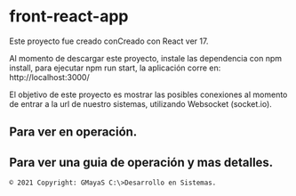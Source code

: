 # front-react-app

Este proyecto fue creado conCreado con React ver 17.

Al momento de descargar este proyecto, instale las dependencia con npm install, para ejecutar npm run start, la aplicación corre en: http://localhost:3000/

El objetivo de este proyecto es mostrar las posibles conexiones al momento de entrar a la url de nuestro sistemas, utilizando Websocket (socket.io). 


## Para ver en operación.


## Para ver una guia de operación y mas detalles.



`© 2021 Copyright: GMayaS C:\>Desarrollo en Sistemas.`



